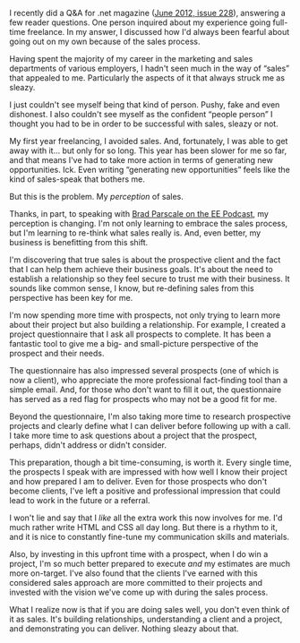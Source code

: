 

I recently did a Q&A for .net magazine ([June 2012, issue 228](http://www.netmagazine.com/shop)),
answering a few reader questions. One person inquired about my experience going full-time freelance. In my
answer, I discussed how I'd always been fearful about going out on my own because of the sales process.

Having spent the majority of my career in the marketing and sales departments of various employers, I hadn't
seen much in the way of “sales” that appealed to me. Particularly the aspects of it that always
struck me as sleazy. 

I just couldn't see myself being that kind of person. Pushy, fake and even dishonest. I also couldn't see
myself as the confident “people person” I thought you had to be in order to be successful with
sales, sleazy or not.

My first year freelancing, I avoided sales. And, fortunately, I was able to get away with it… but only
for so long. This year has been slower for me so far, and that means I've had to take more action in terms of
generating new opportunities. Ick. Even writing “generating new opportunities” feels like the kind
of sales-speak that bothers me.

But this is the problem. My *perception* of sales.

Thanks, in part, to speaking with [Brad Parscale on the EE
Podcast](http://ee-podcast.com/episodes/selling-ee), my perception is changing. I'm not only learning to
embrace the sales process, but I'm learning to re-think what sales really is. And, even better, my business is
benefitting from this shift.

I'm discovering that true sales is about the prospective client and the fact that I can help them achieve
their business goals. It's about the need to establish a relationship so they feel secure to trust me with
their business. It sounds like common sense, I know, but re-defining sales from this perspective has been key
for me.

I'm now spending more time with prospects, not only trying to learn more about their project but also building
a relationship. For example, I created a project questionnaire that I ask all prospects to complete. It has
been a fantastic tool to give me a big- and small-picture perspective of the prospect and their needs. 

The questionnaire has also impressed several prospects (one of which is now a client), who appreciate the more
professional fact-finding tool than a simple email. And, for those who don't want to fill it out, the
questionnaire has served as a red flag for prospects who may not be a good fit for me.

Beyond the questionnaire, I'm also taking more time to research prospective projects and clearly define what I
can deliver before following up with a call. I take more time to ask questions about a project that the
prospect, perhaps, didn't address or didn't consider. 

This preparation, though a bit time-consuming, is worth it. Every single time, the prospects I speak with are
impressed with how well I know their project and how prepared I am to deliver. Even for those prospects who
don't become clients, I've left a positive and professional impression that could lead to work in the future
or a referral.

I won't lie and say that I *like* all the extra work this now involves for me. I'd much rather write HTML and
CSS all day long. But there is a rhythm to it, and it is nice to constantly fine-tune my communication skills
and materials. 

Also, by investing in this upfront time with a prospect, when I do win a project, I'm so much better prepared
to execute *and* my estimates are much more on-target. I've also found that the clients I've earned with this
considered sales approach are more committed to their projects and invested with the vision we've come up with
during the sales process.

What I realize now is that if you are doing sales well, you don't even think of it as sales. It's building
relationships, understanding a client and a project, and demonstrating you can deliver. Nothing sleazy about
that.